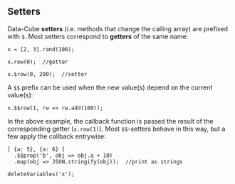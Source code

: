 ## Setters

Data-Cube __setters__ (i.e. methods that change the calling array) are prefixed with `$`. Most setters correspond to **getters** of the same name:

```
x = [2, 3].rand(100);
```
```
x.row(0);  //getter
```
```
x.$row(0, 200);  //setter
```

A `$$` prefix can be used when the new value(s) depend on the current value(s):

```
x.$$row(1, rw => rw.add(100));
```

In the above example, the callback function is passed the result of the corresponding getter (`x.row(1)`). Most `$$`-setters behave in this way, but a few apply the callback entrywise:

```
[ {a: 5}, {a: 6} ]
  .$$prop('b', obj => obj.a + 10)
  .map(obj => JSON.stringify(obj));  //print as strings
```

```{.no-input .no-output}
deleteVariables('x');
```